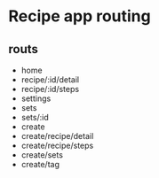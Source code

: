 # Recipe app routing
## routs

- home
- recipe/:id/detail
- recipe/:id/steps
- settings
- sets
- sets/:id
- create
- create/recipe/detail
- create/recipe/steps
- create/sets
- create/tag